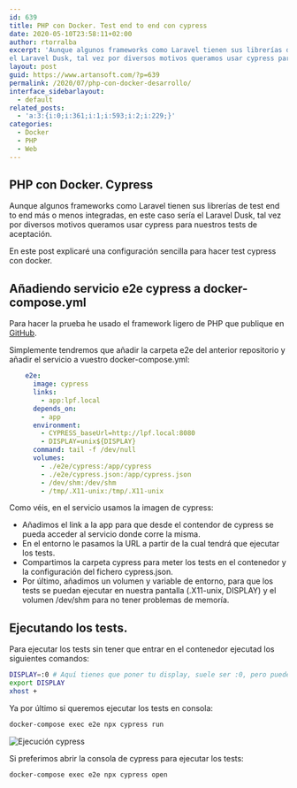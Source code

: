 ```yaml
---
id: 639
title: PHP con Docker. Test end to end con cypress
date: 2020-05-10T23:58:11+02:00
author: rtorralba
excerpt: 'Aunque algunos frameworks como Laravel tienen sus librerías de test end to end más o menos integradas, en este caso sería
el Laravel Dusk, tal vez por diversos motivos queramos usar cypress para nuestros test de aceptación.'
layout: post
guid: https://www.artansoft.com/?p=639
permalink: /2020/07/php-con-docker-desarrollo/
interface_sidebarlayout:
  - default
related_posts:
  - 'a:3:{i:0;i:361;i:1;i:593;i:2;i:229;}'
categories:
  - Docker
  - PHP
  - Web
---
```

## PHP con Docker. Cypress

Aunque algunos frameworks como Laravel tienen sus librerías de test end to end más o menos integradas, en este caso sería
el Laravel Dusk, tal vez por diversos motivos queramos usar cypress para nuestros tests de aceptación.

En este post explicaré una configuración sencilla para hacer test cypress con docker.

## Añadiendo servicio e2e cypress a docker-compose.yml

Para hacer la prueba he usado el framework ligero de PHP que publique en [GitHub](https://github.com/rtorralba/lpf).

Simplemente tendremos que añadir la carpeta e2e del anterior repositorio y añadir el servicio a vuestro docker-compose.yml:

```yml
    e2e:
      image: cypress
      links:
        - app:lpf.local
      depends_on:
        - app
      environment:
        - CYPRESS_baseUrl=http://lpf.local:8080
        - DISPLAY=unix${DISPLAY}
      command: tail -f /dev/null
      volumes:
        - ./e2e/cypress:/app/cypress
        - ./e2e/cypress.json:/app/cypress.json
        - /dev/shm:/dev/shm
        - /tmp/.X11-unix:/tmp/.X11-unix
```

Como véis, en el servicio usamos la imagen de cypress:
* Añadimos el link a la app para que desde el contendor de cypress se pueda acceder al servicio donde corre la misma.
* En el entorno le pasamos la URL a partir de la cual tendrá que ejecutar los tests.
* Compartimos la carpeta cypress para meter los tests en el contenedor y la configuración del fichero cypress.json.
* Por último, añadimos un volumen y variable de entorno, para que los tests se puedan ejecutar en nuestra pantalla 
(.X11-unix, DISPLAY) y el volumen /dev/shm para no tener problemas de memoría.

## Ejecutando los tests.

Para ejecutar los tests sin tener que entrar en el contenedor ejecutad los siguientes comandos:

```bash
DISPLAY=:0 # Aquí tienes que poner tu display, suele ser :0, pero puedes averiguarlo con el comando who.
export DISPLAY
xhost +
```

Ya por último si queremos ejecutar los tests en consola:

```bash
docker-compose exec e2e npx cypress run
```

![Ejecución cypress]({{site.url}}/assets/images/posts/cypress.png)

Si preferimos abrir la consola de cypress para ejecutar los tests:

```bash
docker-compose exec e2e npx cypress open
```
